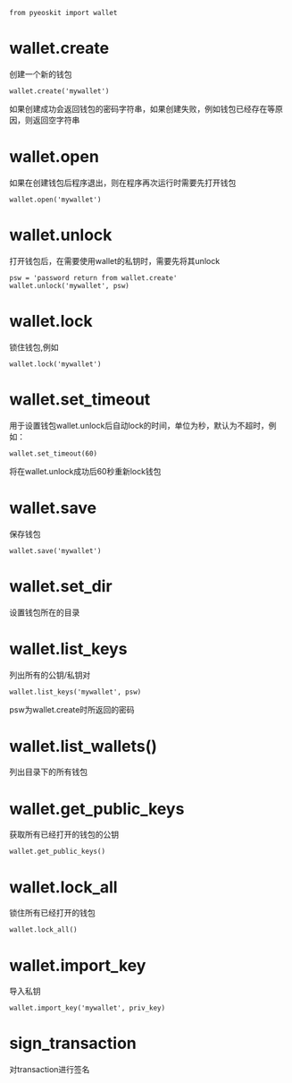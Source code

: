 ```
from pyeoskit import wallet
```
# wallet.create
创建一个新的钱包
```
wallet.create('mywallet')
```
如果创建成功会返回钱包的密码字符串，如果创建失败，例如钱包已经存在等原因，则返回空字符串

# wallet.open
如果在创建钱包后程序退出，则在程序再次运行时需要先打开钱包 
```
wallet.open('mywallet')
```
# wallet.unlock
打开钱包后，在需要使用wallet的私钥时，需要先将其unlock
```
psw = 'password return from wallet.create'
wallet.unlock('mywallet', psw)
```
# wallet.lock
锁住钱包,例如
```
wallet.lock('mywallet')
```

# wallet.set_timeout
用于设置钱包wallet.unlock后自动lock的时间，单位为秒，默认为不超时，例如：
```
wallet.set_timeout(60)
```
将在wallet.unlock成功后60秒重新lock钱包

# wallet.save
保存钱包
```
wallet.save('mywallet')
```
# wallet.set_dir
设置钱包所在的目录

# wallet.list_keys
列出所有的公钥/私钥对
```
wallet.list_keys('mywallet', psw)
```
psw为wallet.create时所返回的密码

# wallet.list_wallets()
列出目录下的所有钱包

# wallet.get_public_keys
获取所有已经打开的钱包的公钥
```
wallet.get_public_keys()
```
# wallet.lock_all
锁住所有已经打开的钱包
```
wallet.lock_all()
```

# wallet.import_key
导入私钥
```
wallet.import_key('mywallet', priv_key)
```
# sign_transaction
对transaction进行签名

